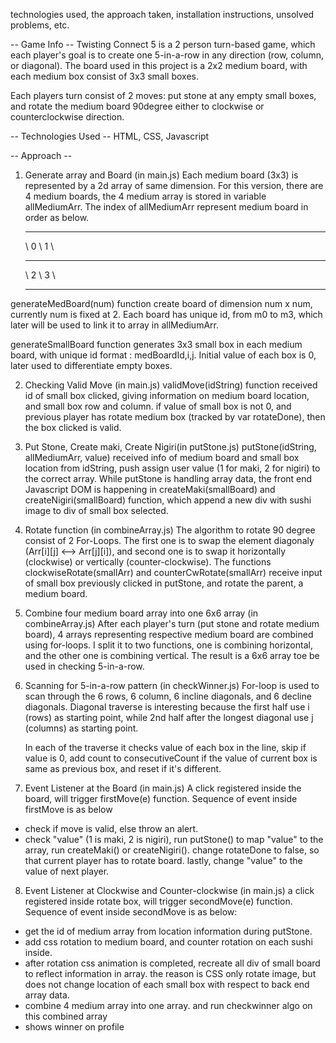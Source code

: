technologies used, the approach taken, installation instructions, unsolved problems, etc.

-- Game Info --
Twisting Connect 5 is a 2 person turn-based game, which each player's goal is to create one 5-in-a-row in any direction (row, column, or diagonal).
The board used in this project is a 2x2 medium board, with each medium box consist of 3x3 small boxes.

Each players turn consist of 2 moves: put stone at any empty small boxes, and rotate the medium board 90degree either to clockwise or counterclockwise direction.

-- Technologies Used --
HTML, CSS, Javascript

-- Approach --

1. Generate array and Board (in main.js)
   Each medium board (3x3) is represented by a 2d array of same dimension. For this version, there are 4 medium boards, the 4 medium array is stored in variable allMediumArr. The index of allMediumArr represent medium board in order as below.

   ***

   \ 0 \ 1 \

   ***

   \ 2 \ 3 \

   ***

generateMedBoard(num) function create board of dimension num x num, currently num is fixed at 2. Each board has unique id, from m0 to m3, which later will be used to link it to array in allMediumArr.

generateSmallBoard function generates 3x3 small box in each medium board, with unique id format : medBoardId,i,j. Initial value of each box is 0, later used to differentiate empty boxes.

2. Checking Valid Move (in main.js)
   validMove(idString) function received id of small box clicked, giving information on medium board location, and small box row and column. if value of small box is not 0, and previous player has rotate medium box (tracked by var rotateDone), then the box clicked is valid.

3. Put Stone, Create maki, Create Nigiri(in putStone.js)
   putStone(idString, allMediumArr, value) received info of medium board and small box location from idString, push assign user value (1 for maki, 2 for nigiri) to the correct array.
   While putStone is handling array data, the front end Javascript DOM is happening in createMaki(smallBoard) and createNigiri(smallBoard) function, which append a new div with sushi image to div of small box selected.

4. Rotate function (in combineArray.js)
   The algorithm to rotate 90 degree consist of 2 For-Loops. The first one is to swap the element diagonaly (Arr[i][j] <--> Arr[j][i]), and second one is to swap it horizontally (clockwise) or vertically (counter-clockwise). The functions clockwiseRotate(smallArr) and counterCwRotate(smallArr) receive input of small box previously clicked in putStone, and rotate the parent, a medium board.

5. Combine four medium board array into one 6x6 array (in combineArray.js)
   After each player's turn (put stone and rotate medium board), 4 arrays representing respective medium board are combined using for-loops. I split it to two functions, one is combining horizontal, and the other one is combining vertical. The result is a 6x6 array toe be used in checking 5-in-a-row.

6. Scanning for 5-in-a-row pattern (in checkWinner.js)
   For-loop is used to scan through the 6 rows, 6 column, 6 incline diagonals, and 6 decline diagonals.
   Diagonal traverse is interesting because the first half use i (rows) as starting point, while 2nd half after the longest diagonal use j (columns) as starting point.

   In each of the traverse it checks value of each box in the line, skip if value is 0, add count to consecutiveCount if the value of current box is same as previous box, and reset if it's different.

7. Event Listener at the Board (in main.js)
   A click registered inside the board, will trigger firstMove(e) function. Sequence of event inside firstMove is as below

- check if move is valid, else throw an alert.
- check "value" (1 is maki, 2 is nigiri), run putStone() to map "value" to the array, run createMaki() or createNigiri(). change rotateDone to false, so that current player has to rotate board. lastly, change "value" to the value of next player.

8. Event Listener at Clockwise and Counter-clockwise (in main.js)
   a click registered inside rotate box, will trigger secondMove(e) function. Sequence of event inside secondMove is as below:

- get the id of medium array from location information during putStone.
- add css rotation to medium board, and counter rotation on each sushi inside.
- after rotation css animation is completed, recreate all div of small board to reflect information in array. the reason is CSS only rotate image, but does not change location of each small box with respect to back end array data.
- combine 4 medium array into one array. and run checkwinner algo on this combined array
- shows winner on profile
